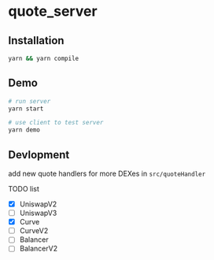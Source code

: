 # quote_server

## Installation

```bash
yarn && yarn compile
```

## Demo

```bash
# run server
yarn start

# use client to test server
yarn demo
```

## Devlopment
add new quote handlers for more DEXes in `src/quoteHandler`

TODO list
- [X] UniswapV2
- [ ] UniswapV3
- [X] Curve
- [ ] CurveV2
- [ ] Balancer
- [ ] BalancerV2 
